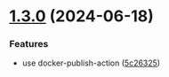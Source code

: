# [1.3.0](https://github.com/master-software-gmbh/nodejs-deploy-action/compare/v1.2.0...v1.3.0) (2024-06-18)


### Features

* use docker-publish-action ([5c26325](https://github.com/master-software-gmbh/nodejs-deploy-action/commit/5c263253e0d5e172e74affd53ddd30e973c8db7a))
